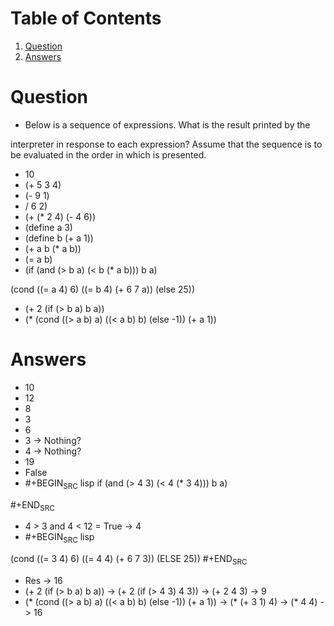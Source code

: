 
# Table of Contents

1.  [Question](#org5a55dea)
2.  [Answers](#org510a2df)



<a id="org5a55dea"></a>

# Question

-   Below is a sequence of expressions. What is the result printed by the

interpreter in response to each expression? Assume that the sequence
is to be evaluated in the order in which is presented.

-   10
-   (+ 5 3 4)
-   (- 9 1)
-   / 6 2)
-   (+ (\* 2 4) (- 4 6))
-   (define a 3)
-   (define b (+ a 1))
-   (+ a b (\* a b))
-   (= a b)
-   (if (and (> b a) (< b (\* a b)))
    b
    a)

(cond ((= a 4) 6)
      ((= b 4) (+ 6 7 a))
      (else 25))

-   (+ 2 (if (> b a) b a))
-   (\* (cond ((> a b) a)
          ((< a b) b)
          (else -1))
    (+ a 1))


<a id="org510a2df"></a>

# Answers

-   10
-   12
-   8
-   3
-   6
-   3 -> Nothing?
-   4 -> Nothing?
-   19
-   False
-   \#+BEGIN<sub>SRC</sub> lisp
    if (and (> 4 3) (< 4 (\* 3 4)))
    b
    a)

\#+END<sub>SRC</sub>

-   4 > 3 and 4 < 12 = True -> 4
-   \#+BEGIN<sub>SRC</sub> lisp

(cond ((= 3 4) 6)
((= 4 4) (+ 6 7 3))
(ELSE 25))
\#+END<sub>SRC</sub>

-   Res -> 16
-   (+ 2 (if (> b a) b a)) -> (+ 2 (if (> 4 3) 4 3)) -> (+ 2 4 3) -> 9
-   (\* (cond ((> a b) a)
          ((< a b) b)
          (else -1))
    (+ a 1)) -> (\* (+ 3 1) 4) -> (\* 4 4) -> 16

